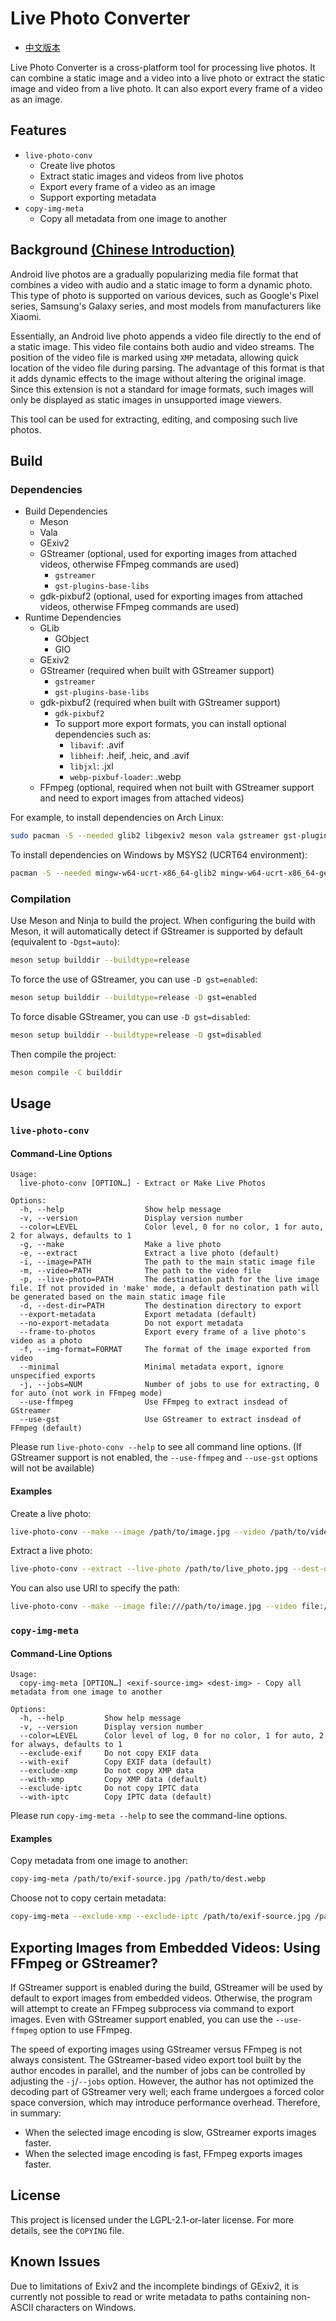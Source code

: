 # Live Photo Converter

* [中文版本](README-zh.md)

Live Photo Converter is a cross-platform tool for processing live photos. It can combine a static image and a video into a live photo or extract the static image and video from a live photo. It can also export every frame of a video as an image.

## Features

- `live-photo-conv`
  - Create live photos
  - Extract static images and videos from live photos
  - Export every frame of a video as an image
  - Support exporting metadata
- `copy-img-meta`
  - Copy all metadata from one image to another

## Background [(Chinese Introduction)](https://wszqkzqk.github.io/2024/08/01/%E8%A7%A3%E6%9E%90Android%E7%9A%84%E5%8A%A8%E6%80%81%E7%85%A7%E7%89%87/)

Android live photos are a gradually popularizing media file format that combines a video with audio and a static image to form a dynamic photo. This type of photo is supported on various devices, such as Google's Pixel series, Samsung's Galaxy series, and most models from manufacturers like Xiaomi.

Essentially, an Android live photo appends a video file directly to the end of a static image. This video file contains both audio and video streams. The position of the video file is marked using `XMP` metadata, allowing quick location of the video file during parsing. The advantage of this format is that it adds dynamic effects to the image without altering the original image. Since this extension is not a standard for image formats, such images will only be displayed as static images in unsupported image viewers.

This tool can be used for extracting, editing, and composing such live photos.

## Build

### Dependencies

* Build Dependencies
  * Meson
  * Vala
  * GExiv2
  * GStreamer (optional, used for exporting images from attached videos, otherwise FFmpeg commands are used)
    * `gstreamer`
    * `gst-plugins-base-libs`
  * gdk-pixbuf2 (optional, used for exporting images from attached videos, otherwise FFmpeg commands are used)
* Runtime Dependencies
  * GLib
    * GObject
    * GIO
  * GExiv2
  * GStreamer (required when built with GStreamer support)
    * `gstreamer`
    * `gst-plugins-base-libs`
  * gdk-pixbuf2 (required when built with GStreamer support)
    * `gdk-pixbuf2`
    * To support more export formats, you can install optional dependencies such as:
      * `libavif`: .avif
      * `libheif`: .heif, .heic, and .avif
      * `libjxl`: .jxl
      * `webp-pixbuf-loader`: .webp
  * FFmpeg (optional, required when not built with GStreamer support and need to export images from attached videos)

For example, to install dependencies on Arch Linux:

```bash
sudo pacman -S --needed glib2 libgexiv2 meson vala gstreamer gst-plugins-base-libs gdk-pixbuf2
```

To install dependencies on Windows by MSYS2 (UCRT64 environment):

```bash
pacman -S --needed mingw-w64-ucrt-x86_64-glib2 mingw-w64-ucrt-x86_64-gexiv2 mingw-w64-ucrt-x86_64-meson mingw-w64-ucrt-x86_64-vala mingw-w64-ucrt-x86_64-gstreamer mingw-w64-ucrt-x86_64-gst-plugins-base-libs mingw-w64-ucrt-x86_64-gdk-pixbuf2
```

### Compilation

Use Meson and Ninja to build the project. When configuring the build with Meson, it will automatically detect if GStreamer is supported by default (equivalent to `-Dgst=auto`):

```bash
meson setup builddir --buildtype=release
```

To force the use of GStreamer, you can use `-D gst=enabled`:

```bash
meson setup builddir --buildtype=release -D gst=enabled
```

To force disable GStreamer, you can use `-D gst=disabled`:

```bash
meson setup builddir --buildtype=release -D gst=disabled
```

Then compile the project:

```bash
meson compile -C builddir
```

## Usage

### `live-photo-conv`

#### Command-Line Options

```
Usage:
  live-photo-conv [OPTION…] - Extract or Make Live Photos

Options:
  -h, --help                  Show help message
  -v, --version               Display version number
  --color=LEVEL               Color level, 0 for no color, 1 for auto, 2 for always, defaults to 1
  -g, --make                  Make a live photo
  -e, --extract               Extract a live photo (default)
  -i, --image=PATH            The path to the main static image file
  -m, --video=PATH            The path to the video file
  -p, --live-photo=PATH       The destination path for the live image file. If not provided in 'make' mode, a default destination path will be generated based on the main static image file
  -d, --dest-dir=PATH         The destination directory to export
  --export-metadata           Export metadata (default)
  --no-export-metadata        Do not export metadata
  --frame-to-photos           Export every frame of a live photo's video as a photo
  -f, --img-format=FORMAT     The format of the image exported from video
  --minimal                   Minimal metadata export, ignore unspecified exports
  -j, --jobs=NUM              Number of jobs to use for extracting, 0 for auto (not work in FFmpeg mode)
  --use-ffmpeg                Use FFmpeg to extract insdead of GStreamer
  --use-gst                   Use GStreamer to extract insdead of FFmpeg (default)
```

Please run `live-photo-conv --help` to see all command line options. (If GStreamer support is not enabled, the `--use-ffmpeg` and `--use-gst` options will not be available)

#### Examples

Create a live photo:

```bash
live-photo-conv --make --image /path/to/image.jpg --video /path/to/video.mp4 --live-photo /path/to/output.jpg
```

Extract a live photo:

```bash
live-photo-conv --extract --live-photo /path/to/live_photo.jpg --dest-dir /path/to/dest --frame-to-photos --img-format avif
```

You can also use URI to specify the path:

```bash
live-photo-conv --make --image file:///path/to/image.jpg --video file:///path/to/video.mp4 --live-photo file:///path/to/output.jpg
```

### `copy-img-meta`

#### Command-Line Options

```
Usage:
  copy-img-meta [OPTION…] <exif-source-img> <dest-img> - Copy all metadata from one image to another

Options:
  -h, --help         Show help message
  -v, --version      Display version number
  --color=LEVEL      Color level of log, 0 for no color, 1 for auto, 2 for always, defaults to 1
  --exclude-exif     Do not copy EXIF data
  --with-exif        Copy EXIF data (default)
  --exclude-xmp      Do not copy XMP data
  --with-xmp         Copy XMP data (default)
  --exclude-iptc     Do not copy IPTC data
  --with-iptc        Copy IPTC data (default)
```

Please run `copy-img-meta --help` to see the command-line options.

#### Examples

Copy metadata from one image to another:

```bash
copy-img-meta /path/to/exif-source.jpg /path/to/dest.webp
```

Choose not to copy certain metadata:

```bash
copy-img-meta --exclude-xmp --exclude-iptc /path/to/exif-source.jpg /path/to/dest.webp
```

## Exporting Images from Embedded Videos: Using FFmpeg or GStreamer?

If GStreamer support is enabled during the build, GStreamer will be used by default to export images from embedded videos. Otherwise, the program will attempt to create an FFmpeg subprocess via command to export images. Even with GStreamer support enabled, you can use the `--use-ffmpeg` option to use FFmpeg.

The speed of exporting images using GStreamer versus FFmpeg is not always consistent. The GStreamer-based video export tool built by the author encodes in parallel, and the number of jobs can be controlled by adjusting the `-j`/`--jobs` option. However, the author has not optimized the decoding part of GStreamer very well; each frame undergoes a forced color space conversion, which may introduce performance overhead. Therefore, in summary:

* When the selected image encoding is slow, GStreamer exports images faster.
* When the selected image encoding is fast, FFmpeg exports images faster.

## License

This project is licensed under the LGPL-2.1-or-later license. For more details, see the `COPYING` file.

## Known Issues

Due to limitations of Exiv2 and the incomplete bindings of GExiv2, it is currently not possible to read or write metadata to paths containing non-ASCII characters on Windows.
